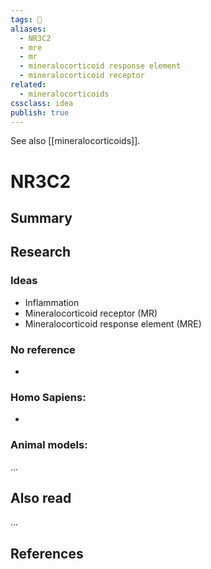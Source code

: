 ```yaml
---
tags: 💨
aliases: 
  - NR3C2
  - mre
  - mr
  - mineralocorticoid response element
  - mineralocorticoid receptor
related:
  - mineralocorticoids
cssclass: idea
publish: true
---
```

See also [[mineralocorticoids]].

# NR3C2

## Summary


## Research
### Ideas
- Inflammation
- Mineralocorticoid receptor (MR)
- Mineralocorticoid response element (MRE)

### No reference
- 

### Homo Sapiens:
- 

### Animal models:
...

## Also read
...


## References
